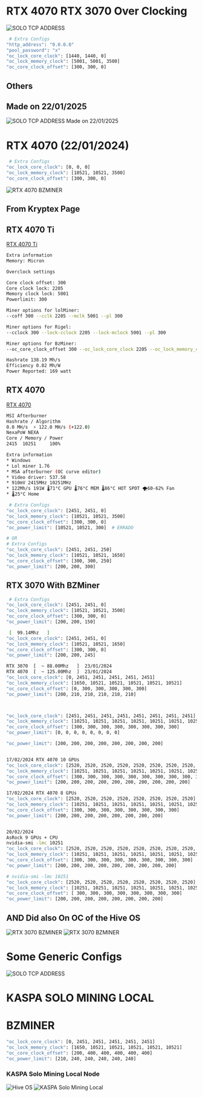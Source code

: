 # RTX 4070 RTX 3070 Over Clocking
![SOLO TCP ADDRESS](SOLO-TCP-NEXA-Local-Mining.png)
```bash
 # Extra Configs
"http_address": "0.0.0.0"
"pool_password": "x"
"oc_lock_core_clock": [1440, 1440, 0]
"oc_lock_memory_clock": [5001, 5001, 3500]
"oc_core_clock_offset": [300, 300, 0]
```

## Others
## Made on 22/01/2025
![SOLO TCP ADDRESS Made on 22/01/2025](Video-Cards-RTX-4070-RTX-3070-Configs.png)


# RTX 4070 (22/01/2024)
```bash
 # Extra Configs
"oc_lock_core_clock": [0, 0, 0]
"oc_lock_memory_clock": [10521, 10521, 3500]
"oc_core_clock_offset": [300, 300, 0]
```
![RTX 4070 BZMINER](RTX-4070-BZMINER-OVER-CLOCK.png)


## From Kryptex Page
## RTX 4070 Ti

[RTX 4070 Ti](https://www.kryptex.com/en/overclocking/nvidia-rtx-4070-ti-micron-efficiency-overclock)
```bash
Extra information
Memory: Micron

Overclock settings

Core clock offset: 300
Core clock lock: 2205
Memory clock lock: 5001
Powerlimit: 300

Miner options for lolMiner:
--coff 300 --cclk 2205 --mclk 5001 --pl 300

Miner options for Rigel:
--cclock 300 --lock-cclock 2205 --lock-mclock 5001 --pl 300

Miner options for BzMiner:
--oc_core_clock_offset 300 --oc_lock_core_clock 2205 --oc_lock_memory_clock 5001 --oc_power_limit 300

Hashrate 138.19 Mh/s
Efficiency 0.82 Mh/W
Power Reported: 169 watt
```
## RTX 4070
[RTX 4070](https://www.kryptex.com/en/overclocking/gigabyte-rtx-4070-windforce)
```bash
MSI Afterburner
Hashrate / Algorithm
0.0 MH/s  ⚡️ 122.0 MH/s (+122.0)
NexaPoW NEXA
Core / Memory / Power
2415  10251     100%

Extra information
* Windows
* Lol miner 1.76
* MSA afterburner (OC curve editor)
* Video driver: 537.58
* 910mV 2415MHz 10251MHz
* 122Mh/s 191W 🌡️71°C GPU 🌡️76°C MEM 🌡️86°C HOT SPOT 🌪️60-62% Fan
* 🌡️25°C Home

 # Extra Configs
"oc_lock_core_clock": [2451, 2451, 0]
"oc_lock_memory_clock": [10521, 10521, 3500]
"oc_core_clock_offset": [300, 300, 0]
"oc_power_limit": [10521, 10521, 300]  # ERRADO

# OR
# Extra Configs
"oc_lock_core_clock": [2451, 2451, 250]
"oc_lock_memory_clock": [10521, 10521, 1650]
"oc_core_clock_offset": [300, 300, 250]
"oc_power_limit": [200, 200, 300]
```

## RTX 3070 With BZMiner
```bash
 # Extra Configs
"oc_lock_core_clock": [2451, 2451, 0]
"oc_lock_memory_clock": [10521, 10521, 3500]
"oc_core_clock_offset": [300, 300, 0]
"oc_power_limit": [200, 200, 150]

 [  99.14Mhz   ]
"oc_lock_core_clock": [2451, 2451, 0]
"oc_lock_memory_clock": [10521, 10521, 1650]
"oc_core_clock_offset": [300, 300, 0]
"oc_power_limit": [200, 200, 245]

RTX 3070  [  ~ 88.00Mhz   ]  23/01/2024
RTX 4070  [  ~ 125.00Mhz  ]  23/01/2024
"oc_lock_core_clock": [0, 2451, 2451, 2451, 2451, 2451]
"oc_lock_memory_clock": [1650, 10521, 10521, 10521, 10521, 10521]
"oc_core_clock_offset": [0, 300, 300, 300, 300, 300]
"oc_power_limit": [200, 210, 210, 210, 210, 210]



"oc_lock_core_clock": [2451, 2451, 2451, 2451, 2451, 2451, 2451, 2451]
"oc_lock_memory_clock": [10251, 10251, 10251, 10251, 10251, 10251, 10251, 10251]
"oc_core_clock_offset": [300, 300, 300, 300, 300, 300, 300, 300]
"oc_power_limit": [0, 0, 0, 0, 0, 0, 0, 0]

"oc_power_limit": [200, 200, 200, 200, 200, 200, 200, 200]


17/02/2024 RTX 4070 10 GPUs
"oc_lock_core_clock": [2520, 2520, 2520, 2520, 2520, 2520, 2520, 2520, 2520, 2520]
"oc_lock_memory_clock": [10251, 10251, 10251, 10251, 10251, 10251, 10251, 10251, 10251, 10251]
"oc_core_clock_offset": [300, 300, 300, 300, 300, 300, 300, 300, 300, 300]
"oc_power_limit": [200, 200, 200, 200, 200, 200, 200, 200, 200, 200]

17/02/2024 RTX 4070 8 GPUs
"oc_lock_core_clock": [2520, 2520, 2520, 2520, 2520, 2520, 2520, 2520]
"oc_lock_memory_clock": [10251, 10251, 10251, 10251, 10251, 10251, 10251, 10251]
"oc_core_clock_offset": [300, 300, 300, 300, 300, 300, 300, 300]
"oc_power_limit": [200, 200, 200, 200, 200, 200, 200, 200]


20/02/2024
AsRock 9 GPUs + CPU
nvidia-smi -lmc 10251
"oc_lock_core_clock": [2520, 2520, 2520, 2520, 2520, 2520, 2520, 2520, 2520]
"oc_lock_memory_clock": [10251, 10251, 10251, 10251, 10251, 10251, 10251, 10251, 10251]
"oc_core_clock_offset": [300, 300, 300, 300, 300, 300, 300, 300, 300]
"oc_power_limit": [200, 200, 200, 200, 200, 200, 200, 200, 200]

# nvidia-smi -lmc 10251
"oc_lock_core_clock": [2520, 2520, 2520, 2520, 2520, 2520, 2520, 2520]
"oc_lock_memory_clock": [10251, 10251, 10251, 10251, 10251, 10251, 10251, 10251]
"oc_core_clock_offset": [ 300, 300, 300, 300, 300, 300, 300, 300]
"oc_power_limit": [200, 200, 200, 200, 200, 200, 200, 200]


```
## AND Did also On OC of the Hive OS
![RTX 3070 BZMINER](RTX-3070-BZMINER-1.png)
![RTX 3070 BZMINER](RTX-3070-BZMINER-2.png)

# Some Generic Configs
![SOLO TCP ADDRESS](Video-Cards-SomeGeneric-Configs.png)



# KASPA SOLO MINING LOCAL
# BZMINER
```bash
"oc_lock_core_clock": [0, 2451, 2451, 2451, 2451, 2451]
"oc_lock_memory_clock": [1650, 10521, 10521, 10521, 10521, 10521]
"oc_core_clock_offset": [200, 400, 400, 400, 400, 400]
"oc_power_limit": [210, 240, 240, 240, 240, 240]
```
### KASPA Solo Mining Local Node
![Hive OS](KASPA-HiveOS-Overclocking-Solo-Mining-Local.png)
![KASPA Solo Mining Local](KASPA-Overclocking-Solo-Mining-Local.png)


